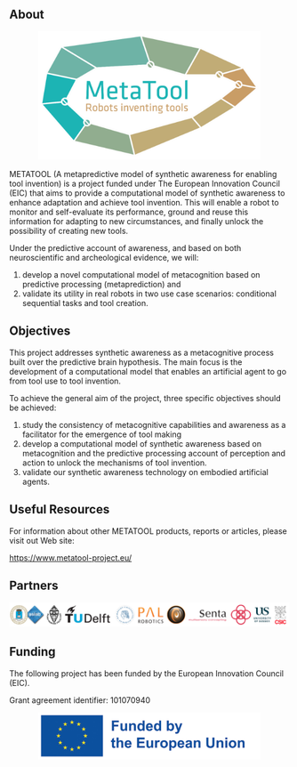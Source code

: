 ## About
<p align="center"> 
<img  src="./Images/metatool-logo.png" width = "400">
</p>
METATOOL (A metapredictive model of synthetic awareness for enabling tool invention) is a project funded under The European Innovation Council (EIC) that aims to provide a computational model of synthetic awareness to enhance adaptation and achieve tool invention. This will enable a robot to monitor and self-evaluate its performance, ground and reuse this information for adapting to new circumstances, and finally unlock the possibility of creating new tools. 

Under the predictive account of awareness, and based on both neuroscientific and archeological evidence, we will: 
1) develop a novel computational model of metacognition based on predictive processing (metaprediction) and
2) validate its utility in real robots in two use case scenarios: conditional sequential tasks and tool creation.

## Objectives
This project addresses synthetic awareness as a metacognitive process built over the predictive brain hypothesis. The main focus is the development of a computational model that enables an artificial agent to go from tool use to tool invention. 

To achieve the general aim of the project, three specific objectives should be achieved:
1) study the consistency of metacognitive capabilities and awareness as a facilitator for the emergence of tool making
2) develop a computational model of synthetic awareness based on metacognition and the predictive processing account of perception and action to unlock the mechanisms of tool invention.
3) validate our synthetic awareness technology on embodied artificial agents.

## Useful Resources
For information about other METATOOL products, reports or articles, please visit out Web site:

https://www.metatool-project.eu/

## Partners
<p align="center"> 
<img  src= "./Images/Partners.png">
</p>

## Funding
The following project has been funded by the European Innovation Council (EIC).

Grant agreement identifier: 101070940
<p align="center"> 
<img  src="./Images/eu_funded_en.jpg" width = "400">
</p>

<!--
## Contribution guidelines
-->
